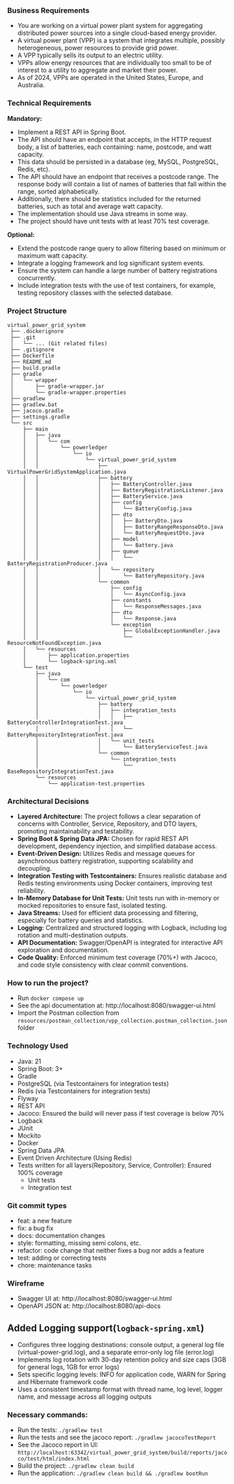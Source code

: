 ### Business Requirements

- You are working on a virtual power plant system for aggregating distributed power sources into a single cloud-based
  energy provider.
- A virtual power plant (VPP) is a system that integrates multiple, possibly heterogeneous, power resources to provide
  grid power.
- A VPP typically sells its output to an electric utility.
- VPPs allow energy resources that are individually too small to be of interest to a utility to aggregate and market
  their power.
- As of 2024, VPPs are operated in the United States, Europe, and Australia.

### Technical Requirements

**Mandatory:**

- Implement a REST API in Spring Boot.
- The API should have an endpoint that accepts, in the HTTP request body, a list of batteries, each containing: name,
  postcode, and watt capacity.
- This data should be persisted in a database (eg, MySQL, PostgreSQL, Redis, etc).
- The API should have an endpoint that receives a postcode range. The response body will contain a list of names of
  batteries that fall within the range, sorted alphabetically.
- Additionally, there should be statistics included for the returned batteries, such as total and average watt capacity.
- The implementation should use Java streams in some way.
- The project should have unit tests with at least 70% test coverage.

**Optional:**

- Extend the postcode range query to allow filtering based on minimum or maximum watt capacity.
- Integrate a logging framework and log significant system events.
- Ensure the system can handle a large number of battery registrations concurrently.
- Include integration tests with the use of test containers, for example, testing repository classes with the selected
  database.

### Project Structure

```
virtual_power_grid_system
 ├── .dockerignore
 ├── .git
 │   └── ... (Git related files)
 ├── .gitignore
 ├── Dockerfile
 ├── README.md
 ├── build.gradle
 ├── gradle
 │   └── wrapper
 │       ├── gradle-wrapper.jar
 │       └── gradle-wrapper.properties
 ├── gradlew
 ├── gradlew.bat
 ├── jacoco.gradle
 ├── settings.gradle
 └── src
     ├── main
     │   ├── java
     │   │   └── com
     │   │       └── powerledger
     │   │           └── io
     │   │               └── virtual_power_grid_system
     │   │                   ├── VirtualPowerGridSystemApplication.java
     │   │                   ├── battery
     │   │                   │   ├── BatteryController.java
     │   │                   │   ├── BatteryRegistrationListener.java
     │   │                   │   ├── BatteryService.java
     │   │                   │   ├── config
     │   │                   │   │   └── BatteryConfig.java
     │   │                   │   ├── dto
     │   │                   │   │   ├── BatteryDto.java
     │   │                   │   │   ├── BatteryRangeResponseDto.java
     │   │                   │   │   └── BatteryRequestDto.java
     │   │                   │   ├── model
     │   │                   │   │   └── Battery.java
     │   │                   │   ├── queue
     │   │                   │   │   └── BatteryRegistrationProducer.java
     │   │                   │   └── repository
     │   │                   │       └── BatteryRepository.java
     │   │                   └── common
     │   │                       ├── config
     │   │                       │   └── AsyncConfig.java
     │   │                       ├── constants
     │   │                       │   └── ResponseMessages.java
     │   │                       ├── dto
     │   │                       │   └── Response.java
     │   │                       └── exception
     │   │                           ├── GlobalExceptionHandler.java
     │   │                           └── ResourceNotFoundException.java
     │   └── resources
     │       ├── application.properties
     │       └── logback-spring.xml
     └── test
         ├── java
         │   └── com
         │       └── powerledger
         │           └── io
         │               └── virtual_power_grid_system
         │                   ├── battery
         │                   │   ├── integration_tests
         │                   │   │   ├── BatteryControllerIntegrationTest.java
         │                   │   │   └── BatteryRepositoryIntegrationTest.java
         │                   │   └── unit_tests
         │                   │       └── BatteryServiceTest.java
         │                   └── common
         │                       └── integration_tests
         │                           └── BaseRepositoryIntegrationTest.java
         └── resources
             └── application-test.properties
```

### Architectural Decisions

- **Layered Architecture:** The project follows a clear separation of concerns with Controller, Service, Repository, and
  DTO layers, promoting maintainability and testability.
- **Spring Boot & Spring Data JPA:** Chosen for rapid REST API development, dependency injection, and simplified
  database access.
- **Event-Driven Design:** Utilizes Redis and message queues for asynchronous battery registration, supporting
  scalability and decoupling.
- **Integration Testing with Testcontainers:** Ensures realistic database and Redis testing environments using Docker
  containers, improving test reliability.
- **In-Memory Database for Unit Tests:** Unit tests run with in-memory or mocked repositories to ensure fast, isolated
  testing.
- **Java Streams:** Used for efficient data processing and filtering, especially for battery queries and statistics.
- **Logging:** Centralized and structured logging with Logback, including log rotation and multi-destination outputs.
- **API Documentation:** Swagger/OpenAPI is integrated for interactive API exploration and documentation.
- **Code Quality:** Enforced minimum test coverage (70%+) with Jacoco, and code style consistency with clear commit
  conventions.

### How to run the project?

- Run `docker compose up`
- See the api documentation at: http://localhost:8080/swagger-ui.html
- Import the Postman collection from `resources/postman_collection/vpp_collection.postman_collection.json` folder

### Technology Used

- Java: 21
- Spring Boot: 3+
- Gradle
- PostgreSQL (via Testcontainers for integration tests)
- Redis (via Testcontainers for integration tests)
- Flyway
- REST API
- Jacoco: Ensured the build will never pass if test coverage is below 70%
- Logback
- JUnit
- Mockito
- Docker
- Spring Data JPA
- Event Driven Architecture (Using Redis)
- Tests written for all layers(Repository, Service, Controller): Ensured 100% coverage
    - Unit tests
    - Integration test

### Git commit types

- feat: a new feature
- fix: a bug fix
- docs: documentation changes
- style: formatting, missing semi colons, etc.
- refactor: code change that neither fixes a bug nor adds a feature
- test: adding or correcting tests
- chore: maintenance tasks

### Wireframe

- Swagger UI at: http://localhost:8080/swagger-ui.html
- OpenAPI JSON at: http://localhost:8080/api-docs

## Added Logging support(`logback-spring.xml`)

- Configures three logging destinations: console output, a general log file (virtual-power-grid.log), and a separate
  error-only log file (error.log)
- Implements log rotation with 30-day retention policy and size caps (3GB for general logs, 1GB for error logs)
- Sets specific logging levels: INFO for application code, WARN for Spring and Hibernate framework code
- Uses a consistent timestamp format with thread name, log level, logger name, and message across all logging outputs

### Necessary commands:

- Run the tests: `./gradlew test`
- Run the tests and see the jacoco report: `./gradlew jacocoTestReport`
- See the Jacoco report in UI:
  `http://localhost:63342/virtual_power_grid_system/build/reports/jacoco/test/html/index.html`
- Build the project: `./gradlew clean build`
- Run the application: `./gradlew clean build && ./gradlew bootRun`

